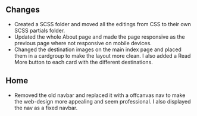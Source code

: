 ## Changes

- Created a SCSS folder and moved all the editings from CSS to their own SCSS partials folder.
- Updated the whole About page and made the page responsive as the previous page where not responsive on mobile devices.
- Changed the destination images on the main index page and placed them in a cardgroup to make the layout more clean. I also added a Read More button to each card with the different destinations.

## Home
- Removed the old navbar and replaced it with a offcanvas nav to make the web-design more appealing and seem professional. I also displayed the nav as a fixed navbar.